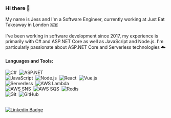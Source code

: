 ### Hi there 👋

My name is Jess and I'm a Software Engineer, currently working at Just Eat Takeaway in London 🇬🇧 
<br/>
<br/>
I've been working in software development since 2017, my experience is primarily with C# and ASP.NET Core as well as JavaScript and Node.js. I'm particularly passionate about ASP.NET Core and Serverless technologies ☁️ 


#### Languages and Tools:

![C#](https://img.shields.io/badge/c%23-C%23-blue)&nbsp;
![ASP.NET](https://img.shields.io/badge/ASP.NET-ASP.NET%20Core-lightblue)&nbsp;
<br/>
![JavaScript](https://img.shields.io/badge/JS-JavaScript-yellow?logo=javascript)&nbsp;
![Node.js](https://img.shields.io/badge/N-NodeJS-darkgreen?logo=node.js)&nbsp;
![React](https://img.shields.io/badge/R-React-lightblue?logo=react)&nbsp;
![Vue.js](https://img.shields.io/badge/V-Vue.js-lightgreen?logo=vuejs)&nbsp;
<br/>
![Serverless](https://img.shields.io/badge/S-Serverless-red?logo=serverless)&nbsp;
![AWS Lambda](https://img.shields.io/badge/aws-Lambda-orange)&nbsp;
<br/>
![AWS SNS](https://img.shields.io/badge/aws-SNS-lightpink)&nbsp;
![AWS SQS](https://img.shields.io/badge/aws-SQS-yellow)&nbsp;
![Redis](https://img.shields.io/badge/Elasticache-Redis-red?logo=redis)&nbsp;
<br/>
![Git](https://img.shields.io/badge/git-Git-grey?logo=git)&nbsp;
![GitHub](https://img.shields.io/badge/GH-GitHub-grey?logo=github&logoColor=white)&nbsp;

<br/>[![Linkedin Badge](https://img.shields.io/badge/-/in/jessicabarclay-ebedf0?style=flat-square&logo=linkedin&logoColor=white&labelColor=blue&link=https://www.linkedin.com/in/jessica-barclay-bab35b10b)](https://www.linkedin.com/in/jessica-barclay-bab35b10b)
